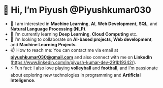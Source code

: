 # 👋 Hi, I’m Piyush @Piyushkumar030 

- 👀 I am interested in **Machine Learning**, **AI**, **Web Development**, **SQL**, and **Natural Language Processing (NLP)**.
- 🌱 I’m currently learning **Deep Learning**, **Cloud Computing** etc.  
- 💞️ I’m looking to collaborate on **AI-based projects**, **Web development**, and **Machine Learning Projects**.
- 📫 How to reach me: You can contact me via email at **piyushkumar030@gmail.com** and also connect with me on **LinkedIn** (https://www.linkedin.com/in/piyush-kumar-dey-291b19342/).
- ⚡ Fun fact: I also love playing **volleyball** and **football**, and I’m passionate about exploring new technologies in programming and **Artificial** **Inteligence**.

<!---
Piyushkumar030/Piyushkumar030 is a ✨ special ✨ repository because its `README.md` (this file) appears on your GitHub profile.
You can click the Preview link to take a look at your changes.
--->
